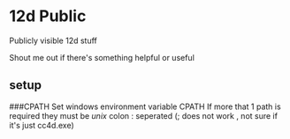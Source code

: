 # 12d Public

Publicly visible 12d stuff

Shout me out if there's something helpful or useful

## setup

###CPATH
Set windows environment variable
CPATH
If more that 1 path is required they must be _unix_ colon : seperated (; does not work , not sure if it's just cc4d.exe)
